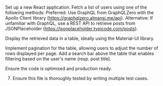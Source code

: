 Set up a new React application.
Fetch a list of users using one of the following methods:
Preferred: Use GraphQL from GraphQLZero with the Apollo Client library (https://graphqlzero.almansi.me/api).
Alternative: If unfamiliar with GraphQL, use a REST API to retrieve posts from JSONPlaceholder (https://jsonplaceholder.typicode.com/posts).


Display the retrieved data in a table, ideally using the Material-UI library.

Implement pagination for the table, allowing users to adjust the number of rows displayed per page.
Add a search bar above the table that enables filtering based on the user's name (resp. post title).

Ensure the code is optimised and production ready.

7.	Ensure this file is thoroughly tested by writing multiple test cases.
